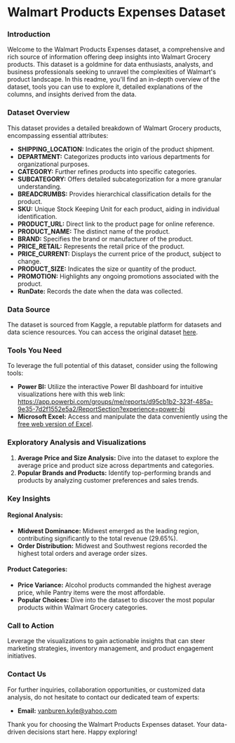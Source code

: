 # **Walmart Products Expenses Dataset**

### Introduction

Welcome to the Walmart Products Expenses dataset, a comprehensive and rich source of information offering deep insights into Walmart Grocery products. This dataset is a goldmine for data enthusiasts, analysts, and business professionals seeking to unravel the complexities of Walmart's product landscape. In this readme, you'll find an in-depth overview of the dataset, tools you can use to explore it, detailed explanations of the columns, and insights derived from the data.

### Dataset Overview

This dataset provides a detailed breakdown of Walmart Grocery products, encompassing essential attributes:

- **SHIPPING_LOCATION:** Indicates the origin of the product shipment.
- **DEPARTMENT:** Categorizes products into various departments for organizational purposes.
- **CATEGORY:** Further refines products into specific categories.
- **SUBCATEGORY:** Offers detailed subcategorization for a more granular understanding.
- **BREADCRUMBS:** Provides hierarchical classification details for the product.
- **SKU:** Unique Stock Keeping Unit for each product, aiding in individual identification.
- **PRODUCT_URL:** Direct link to the product page for online reference.
- **PRODUCT_NAME:** The distinct name of the product.
- **BRAND:** Specifies the brand or manufacturer of the product.
- **PRICE_RETAIL:** Represents the retail price of the product.
- **PRICE_CURRENT:** Displays the current price of the product, subject to change.
- **PRODUCT_SIZE:** Indicates the size or quantity of the product.
- **PROMOTION:** Highlights any ongoing promotions associated with the product.
- **RunDate:** Records the date when the data was collected.

### Data Source

The dataset is sourced from Kaggle, a reputable platform for datasets and data science resources. You can access the original dataset [here](https://www.kaggle.com/datasets/thedevastator/product-prices-and-sizes-from-walmart-grocery).

### Tools You Need

To leverage the full potential of this dataset, consider using the following tools:

- **Power BI:** Utilize the interactive Power BI dashboard for intuitive visualizations here with this web link: https://app.powerbi.com/groups/me/reports/d95cb1b2-323f-485a-9e35-7d2f1552e5a2/ReportSection?experience=power-bi
- **Microsoft Excel:** Access and manipulate the data conveniently using the [free web version of Excel](https://www.office.com/launch/excel?ui=en-US&rs=US&auth=2).

### Exploratory Analysis and Visualizations

1. **Average Price and Size Analysis:** Dive into the dataset to explore the average price and product size across departments and categories.
2. **Popular Brands and Products:** Identify top-performing brands and products by analyzing customer preferences and sales trends.

### Key Insights

#### Regional Analysis:
- **Midwest Dominance:** Midwest emerged as the leading region, contributing significantly to the total revenue (29.65%).
- **Order Distribution:** Midwest and Southwest regions recorded the highest total orders and average order sizes.

#### Product Categories:
- **Price Variance:** Alcohol products commanded the highest average price, while Pantry items were the most affordable.
- **Popular Choices:** Dive into the dataset to discover the most popular products within Walmart Grocery categories.

### Call to Action

Leverage the visualizations to gain actionable insights that can steer marketing strategies, inventory management, and product engagement initiatives.

### Contact Us

For further inquiries, collaboration opportunities, or customized data analysis, do not hesitate to contact our dedicated team of experts:

- **Email:** vanburen.kyle@yahoo.com

Thank you for choosing the Walmart Products Expenses dataset. Your data-driven decisions start here. Happy exploring!



